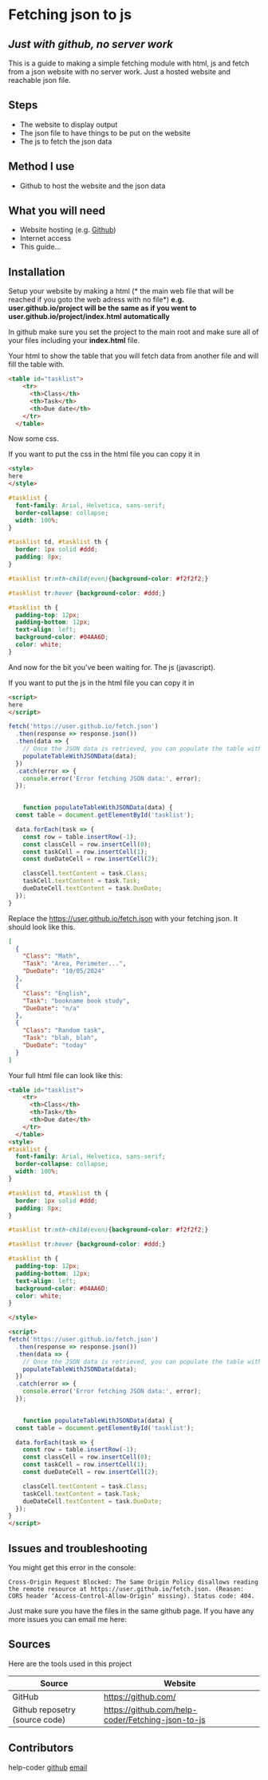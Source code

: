 # Fetching json to js
## _Just with github, no server work_

This is a guide to making a simple fetching module with html, js and fetch from a json website with no server work.  Just a hosted website and reachable json file.


## Steps
- The website to display output
- The json file to have things to be put on the website
- The js to fetch the json data

## Method I use
- Github to host the website and the json data

## What you will need
 - Website hosting (e.g. [Github](https://github.com/))
 - Internet access
 - This guide...

## Installation

Setup your website by making a html (* the main web file that will be reached if you goto the web adress with no file*)
**e.g. user.github.io/project will be the same as if you went to user.github.io/project/index.html automatically**

In github make sure you set the project to the main root and make sure all of your files including your __index.html__ file.

Your html to show the table that you will fetch data from another file and will fill the table with.

```html
<table id="tasklist">
    <tr>
      <th>Class</th>
      <th>Task</th>
      <th>Due date</th>
    </tr>
  </table>
```

Now some css.

If you want to put the css in the html file you can copy it in 
```html
<style>
here
</style>
```

```css
#tasklist {
  font-family: Arial, Helvetica, sans-serif;
  border-collapse: collapse;
  width: 100%;
}

#tasklist td, #tasklist th {
  border: 1px solid #ddd;
  padding: 8px;
}

#tasklist tr:nth-child(even){background-color: #f2f2f2;}

#tasklist tr:hover {background-color: #ddd;}

#tasklist th {
  padding-top: 12px;
  padding-bottom: 12px;
  text-align: left;
  background-color: #04AA6D;
  color: white;
}
```

And now for the bit you've been waiting for. The js (javascript).

If you want to put the js in the html file you can copy it in 
```html
<script>
here
</script>
```

```js
fetch('https://user.github.io/fetch.json')
  .then(response => response.json())
  .then(data => {
    // Once the JSON data is retrieved, you can populate the table with it
    populateTableWithJSONData(data);
  })
  .catch(error => {
    console.error('Error fetching JSON data:', error);
  });

  
    function populateTableWithJSONData(data) {
  const table = document.getElementById('tasklist');

  data.forEach(task => {
    const row = table.insertRow(-1);
    const classCell = row.insertCell(0);
    const taskCell = row.insertCell(1);
    const dueDateCell = row.insertCell(2);

    classCell.textContent = task.Class;
    taskCell.textContent = task.Task;
    dueDateCell.textContent = task.DueDate;
  });
}
```

Replace the https://user.github.io/fetch.json with your fetching json.  It should look like this.

```json
[
  {
    "Class": "Math",
    "Task": "Area, Perimeter...",
    "DueDate": "10/05/2024"
  },
  {
    "Class": "English",
    "Task": "bookname book study",
    "DueDate": "n/a"
  },
  {
    "Class": "Random task",
    "Task": "blah, blah",
    "DueDate": "today"
  }
]

```

Your full html file can look like this:

```html
<table id="tasklist">
    <tr>
      <th>Class</th>
      <th>Task</th>
      <th>Due date</th>
    </tr>
  </table>
<style>
#tasklist {
  font-family: Arial, Helvetica, sans-serif;
  border-collapse: collapse;
  width: 100%;
}

#tasklist td, #tasklist th {
  border: 1px solid #ddd;
  padding: 8px;
}

#tasklist tr:nth-child(even){background-color: #f2f2f2;}

#tasklist tr:hover {background-color: #ddd;}

#tasklist th {
  padding-top: 12px;
  padding-bottom: 12px;
  text-align: left;
  background-color: #04AA6D;
  color: white;
}

</style>

<script>
fetch('https://user.github.io/fetch.json')
  .then(response => response.json())
  .then(data => {
    // Once the JSON data is retrieved, you can populate the table with it
    populateTableWithJSONData(data);
  })
  .catch(error => {
    console.error('Error fetching JSON data:', error);
  });

  
    function populateTableWithJSONData(data) {
  const table = document.getElementById('tasklist');

  data.forEach(task => {
    const row = table.insertRow(-1);
    const classCell = row.insertCell(0);
    const taskCell = row.insertCell(1);
    const dueDateCell = row.insertCell(2);

    classCell.textContent = task.Class;
    taskCell.textContent = task.Task;
    dueDateCell.textContent = task.DueDate;
  });
}
</script>

```

## Issues and troubleshooting
You might get this error in the console:
```
Cross-Origin Request Blocked: The Same Origin Policy disallows reading the remote resource at https://user.github.io/fetch.json. (Reason: CORS header ‘Access-Control-Allow-Origin’ missing). Status code: 404.
```
Just make sure you have the files in the same github page.
If you have any more issues you can email me here: <email>

## Sources

Here are the tools used in this project

| Source | Website |
| ------ | ------ |
| GitHub | https://github.com/ |
| Github reposetry (source code) | https://github.com/help-coder/Fetching-json-to-js |

## Contributors

help-coder [github](https://github.com/help-coder) [email](mailto:help.coder@outlook.com?subject=Message)
